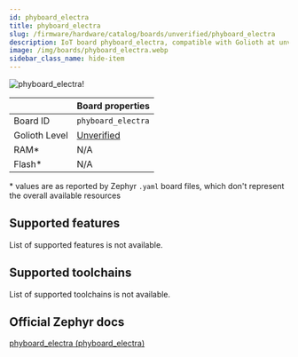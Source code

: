 ```yaml
---
id: phyboard_electra
title: phyboard_electra
slug: /firmware/hardware/catalog/boards/unverified/phyboard_electra
description: IoT board phyboard_electra, compatible with Golioth at unverified level.
image: /img/boards/phyboard_electra.webp
sidebar_class_name: hide-item
---
```


[//]: # (This is an auto-generated file, do not edit! Changes to it will be lost upon re-generation)

![phyboard_electra!](/img/boards/phyboard_electra.webp "phyboard_electra")

|                | Board properties     |
| -------------  | -------------------- |
| Board ID       | `phyboard_electra` |
| Golioth Level  | [Unverified](/firmware/hardware#unverified-boards) |
| RAM*           | N/A |
| Flash*         | N/A |

\* values are as reported by Zephyr `.yaml` board files, which don't represent the overall available resources



## Supported features

List of supported features is not available.

## Supported toolchains

List of supported toolchains is not available.

## Official Zephyr docs

[phyboard_electra (phyboard_electra)](https://docs.zephyrproject.org/latest/boards/phytec/phyboard_electra/doc/index.html)
